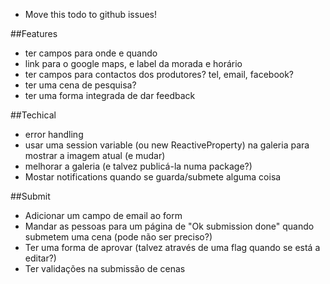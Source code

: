 - Move this todo to github issues!

##Features
- ter campos para onde e quando
- link para o google maps, e label da morada e horário
- ter campos para contactos dos produtores? tel, email, facebook?
- ter uma cena de pesquisa?
- ter uma forma integrada de dar feedback

##Techical
- error handling
- usar uma session variable (ou new ReactiveProperty) na galeria para mostrar a imagem atual (e mudar)
- melhorar a galeria (e talvez publicá-la numa package?)
- Mostar notifications quando se guarda/submete alguma coisa

##Submit
- Adicionar um campo de email ao form
- Mandar as pessoas para um página de "Ok submission done" quando submetem uma cena (pode não ser preciso?)
- Ter uma forma de aprovar (talvez através de uma flag quando se está a editar?)
- Ter validações na submissão de cenas